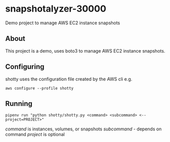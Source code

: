 # snapshotalyzer-30000
Demo project to manage AWS EC2 instance snapshots

## About

This project is a demo, uses boto3 to manage AWS EC2 instance snapshots.

## Configuring

shotty uses the configuration file created by the AWS cli e.g.

`aws configure --profile shotty`

## Running

`pipenv run "python shotty/shotty.py <command> <subcommand>
<--project=PROJECT>"`

*command* is instances, volumes, or snapshots
*subcommand* - depends on command
*project* is optional
